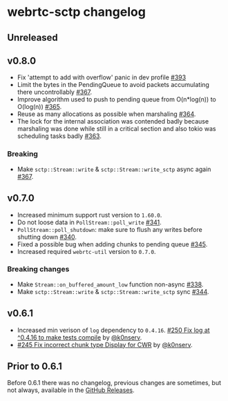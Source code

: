 # webrtc-sctp changelog

## Unreleased

## v0.8.0

* Fix 'attempt to add with overflow' panic in dev profile [#393](https://github.com/webrtc-rs/webrtc/pull/393)
* Limit the bytes in the PendingQueue to avoid packets accumulating there uncontrollably [#367](https://github.com/webrtc-rs/webrtc/pull/367).
* Improve algorithm used to push to pending queue from O(n*log(n)) to O(log(n)) [#365](https://github.com/webrtc-rs/webrtc/pull/365).
* Reuse as many allocations as possible when marshaling [#364](https://github.com/webrtc-rs/webrtc/pull/364).
* The lock for the internal association was contended badly because marshaling was done while still in a critical section and also tokio was scheduling tasks badly [#363](https://github.com/webrtc-rs/webrtc/pull/363).

### Breaking

* Make `sctp::Stream::write` & `sctp::Stream::write_sctp` async again [#367](https://github.com/webrtc-rs/webrtc/pull/367).

## v0.7.0

* Increased minimum support rust version to `1.60.0`.
* Do not loose data in `PollStream::poll_write` [#341](https://github.com/webrtc-rs/webrtc/pull/341).
* `PollStream::poll_shutdown`: make sure to flush any writes before shutting down [#340](https://github.com/webrtc-rs/webrtc/pull/340).
* Fixed a possible bug when adding chunks to pending queue [#345](https://github.com/webrtc-rs/webrtc/pull/345).
* Increased required `webrtc-util` version to `0.7.0`.

### Breaking changes

* Make `Stream::on_buffered_amount_low` function non-async [#338](https://github.com/webrtc-rs/webrtc/pull/338).
* Make `sctp::Stream::write` & `sctp::Stream::write_sctp` sync [#344](https://github.com/webrtc-rs/webrtc/pull/344).

## v0.6.1

* Increased min verison of `log` dependency to `0.4.16`. [#250 Fix log at ^0.4.16 to make tests compile](https://github.com/webrtc-rs/webrtc/pull/250) by [@k0nserv](https://github.com/k0nserv).
* [#245 Fix incorrect chunk type Display for CWR](https://github.com/webrtc-rs/webrtc/pull/245) by [@k0nserv](https://github.com/k0nserv).

## Prior to 0.6.1

Before 0.6.1 there was no changelog, previous changes are sometimes, but not always, available in the [GitHub Releases](https://github.com/webrtc-rs/sctp/releases).
